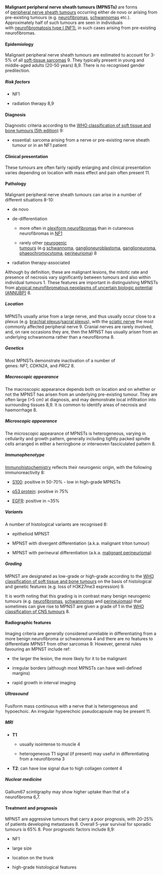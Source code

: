 
**Malignant peripheral nerve sheath tumours (MPNSTs)** are forms of [peripheral nerve sheath tumours](https://radiopaedia.org/articles/peripheral-nerve-sheath-tumour-1) occurring either de novo or arising from pre-existing tumours (e.g. [neurofibromas](https://radiopaedia.org/articles/neurofibroma), [schwannomas](https://radiopaedia.org/articles/schwannoma) etc.). Approximately half of such tumours are seen in individuals with [neurofibromatosis type I (NF1)](https://radiopaedia.org/articles/neurofibromatosis-type-1), in such cases arising from pre-existing neurofibromas. 

#### Epidemiology

Malignant peripheral nerve sheath tumours are estimated to account for 3-5% of all [soft-tissue sarcomas](https://radiopaedia.org/articles/soft-tissue-sarcoma-2) 9. They typically present in young and middle-aged adults (20-50 years) 8,9. There is no recognised gender predilection. 

##### Risk factors

- NF1
    
- radiation therapy 8,9
    

#### Diagnosis

Diagnostic criteria according to the [WHO classification of soft tissue and bone tumours (5th edition)](https://radiopaedia.org/articles/who-classification-of-tumors-of-bone) 9:

- essential: sarcoma arising from a nerve or pre-existing nerve sheath tumour or in an NF1 patient
    

#### Clinical presentation

These tumours are often fairly rapidly enlarging and clinical presentation varies depending on location with mass effect and pain often present 11. 

#### Pathology

Malignant peripheral nerve sheath tumours can arise in a number of different situations 8-10:

- de novo
    
- de-differentiation
    
    - more often in [plexiform neurofibromas](https://radiopaedia.org/articles/plexiform-neurofibroma) than in cutaneous neurofibromas in [NF1](https://radiopaedia.org/articles/neurofibromatosis-type-1)
        
    - rarely other [neurogenic tumours](https://radiopaedia.org/articles/neurogenic-tumours-1) (e.g [schwannoma](https://radiopaedia.org/articles/schwannoma), [ganglioneuroblastoma](https://radiopaedia.org/articles/ganglioneuroblastoma), [ganglioneuroma](https://radiopaedia.org/articles/ganglioneuroma), [phaeochromocytoma](https://radiopaedia.org/articles/phaeochromocytoma-1), [perineurioma](https://radiopaedia.org/articles/perineurioma)) 8
        
- radiation therapy-associated
    

Although by definition, these are malignant lesions, the mitotic rate and presence of necrosis vary significantly between tumours and also within individual tumours 1. These features are important in distinguishing MPNSTs from [atypical neurofibromatous neoplasms of uncertain biologic potential (ANNUBP)](https://radiopaedia.org/articles/atypical-neurofibromatous-neoplasms-of-uncertain-biologic-potential-annubp) 8.  

##### Location

MPNSTs usually arise from a large nerve, and thus usually occur close to a plexus (e.g. [brachial plexus](https://radiopaedia.org/articles/brachial-plexus)/[sacral plexus](https://radiopaedia.org/articles/sacral-plexus)), with the [sciatic nerve](https://radiopaedia.org/articles/sciatic-nerve-1 "Sciatic nerve") the most commonly affected peripheral nerve 9. Cranial nerves are rarely involved, and, on rare occasions they are, then the MPNST has usually arisen from an underlying schwannoma rather than a neurofibroma 8.

##### Genetics

Most MPNSTs demonstrate inactivation of a number of genes: _NF1_, _CDKN2A_, and _PRC2_ 8. 

##### Macroscopic appearance

The macroscopic appearance depends both on location and on whether or not the MPNST has arisen from an underlying pre-existing tumour. They are often large (>5 cm) at diagnosis, and may demonstrate local infiltration into surrounding tissues 8,9. It is common to identify areas of necrosis and haemorrhage 8. 

##### Microscopic appearance

The microscopic appearance of MPNSTs is heterogeneous, varying in cellularity and growth pattern, generally including tightly packed spindle cells arranged in either a herringbone or interwoven fasciculated pattern 8. 

##### Immunophenotype

[Immunohistochemistry](https://radiopaedia.org/articles/immunohistochemistry) reflects their neurogenic origin, with the following immunoreactivity 8: 

- [S100](https://radiopaedia.org/articles/s100): positive in 50-70% - low in high-grade MPNSTs
    
- [p53 protein](https://radiopaedia.org/articles/p53): positive in 75%
    
- [EGFR](https://radiopaedia.org/articles/egfr): positive in ~35%
    

##### Variants

A number of histological variants are recognised 8:

- epithelioid MPNST
    
- MPNST with divergent differentiation (a.k.a. malignant triton tumour)
    
- MPNST with perineural differentiation (a.k.a. [malignant perineurioma](https://radiopaedia.org/articles/perineurioma))
    

##### Grading

MPNST are designated as low-grade or high-grade according to the [WHO classification of soft tissue and bone tumours](https://radiopaedia.org/articles/who-classification-of-tumors-of-soft-tissue) on the basis of histological and genetic features (e.g. loss of H3K27me3 expression) 9.

It is worth noting that this grading is in contrast many benign neurogenic tumours (e.g. [neurofibromas](https://radiopaedia.org/articles/neurofibroma), [schwannomas](https://radiopaedia.org/articles/schwannoma) and [perineuiomas](https://radiopaedia.org/articles/perineurioma)) that sometimes can give rise to MPNST are given a grade of 1 in the [WHO classification of CNS tumours](https://radiopaedia.org/articles/who-classification-of-cns-tumours-1) 8. 

#### Radiographic features

Imaging criteria are generally considered unreliable in differentiating from a more benign neurofibroma or schwannoma 4 and there are no features to differentiate MPNST from other sarcomas 9. However, general rules favouring an MPNST include ref:

- the larger the lesion, the more likely for it to be malignant
    
- irregular borders (although most MPNSTs can have well-defined margins)
    
- rapid growth in interval imaging
    

##### Ultrasound

Fusiform mass continuous with a nerve that is heterogeneous and hypoechoic. An irregular hyperechoic pseudocapsule may be present 11.

##### MRI

- **T1**
    
    - usually isointense to muscle 4
        
    - heterogeneous T1 signal (if present) may useful in differentiating from a neurofibroma 3
        
- **T2**: can have low signal due to high collagen content 4
    

##### Nuclear medicine

Gallium67 scintigraphy may show higher uptake than that of a neurofibroma 6,7.

#### Treatment and prognosis

MPNST are aggressive tumours that carry a poor prognosis, with 20-25% of patients developing metastases 8. Overall 5-year survival for sporadic tumours is 65% 8. Poor prognostic factors include 8,9: 

- NF1
    
- large size
    
- location on the trunk
    
- high-grade histological features